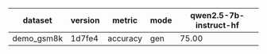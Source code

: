 | dataset | version | metric | mode | qwen2.5-7b-instruct-hf |
|----- | ----- | ----- | ----- | -----|
| demo_gsm8k | 1d7fe4 | accuracy | gen | 75.00 |
